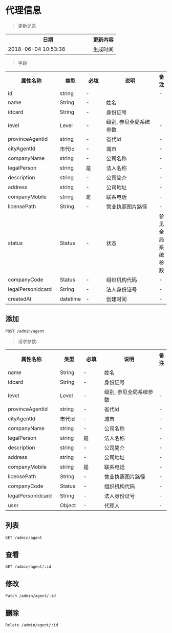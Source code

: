 # 代理信息

> 更新记录

<table>
    <tr>
        <th style="width:250px;">日期</th>
        <th>更新内容</th>
    </tr>
    <tr>
        <td>2018-06-04 10:53:38</td>
        <td>生成时间</td>
    </tr>
</table>

> 字段

<table>
    <tr>
        <th style="width:150px;">属性名称</th>
        <th style="width:60px;">类型</th>
        <th style="width:60px;">必填</th>
        <th style="width:200px;">说明</th>
        <th>备注</th>
    </tr>
    <tr>
        <td>id</td>
        <td>string</td>
        <td>-</td>
        <td></td>
        <td>-</td>
    </tr>
    <tr>
        <td>name</td>
        <td>String</td>
        <td>-</td>
        <td>姓名</td>
        <td></td>
    </tr>
    <tr>
        <td>idcard</td>
        <td>String</td>
        <td>-</td>
        <td>身份证号</td>
        <td></td>
    </tr>
    <tr>
        <td>level</td>
        <td>Level</td>
        <td>-</td>
        <td>级别, 参见全局系统参数</td>
        <td>-</td>
    </tr>
    <tr>
        <td>provinceAgentId</td>
        <td>string</td>
        <td>-</td>
        <td>省代Id</td>
        <td>-</td>
    </tr>
    <tr>
        <td>cityAgentId</td>
        <td>市代Id</td>
        <td>-</td>
        <td>城市</td>
        <td>-</td>
    </tr>
    <tr>
        <td>companyName</td>
        <td>string</td>
        <td>-</td>
        <td>公司名称</td>
        <td>-</td>
    </tr>
    <tr>
        <td>legalPerson</td>
        <td>string</td>
        <td>是</td>
        <td>法人名称</td>
        <td>-</td>
    </tr>
    <tr>
        <td>description</td>
        <td>string</td>
        <td>-</td>
        <td>公司简介</td>
        <td>-</td>
    </tr>
    <tr>
        <td>address</td>
        <td>string</td>
        <td>-</td>
        <td>公司地址</td>
        <td>-</td>
    </tr>
    <tr>
        <td>companyMobile</td>
        <td>string</td>
        <td>是</td>
        <td>联系电话</td>
        <td>-</td>
    </tr>
    <tr>
        <td>licensePath</td>
        <td>String</td>
        <td>-</td>
        <td>营业执照图片路径</td>
        <td>-</td>
    </tr> 
    <tr>
        <td>status</td>
        <td>Status</td>
        <td>-</td>
        <td>状态</td>
        <td>参见全局系统参数</td>
    </tr>
    <tr>
        <td>companyCode</td>
        <td>Status</td>
        <td>-</td>
        <td>组织机构代码</td>
        <td>-</td>
    </tr>
    <tr>
        <td>legalPersonIdcard</td>
        <td>String</td>
        <td>-</td>
        <td>法人身份证号</td>
        <td>-</td>
    </tr>
    <tr>
        <td>createdAt</td>
        <td>datetime</td>
        <td>-</td>
        <td>创建时间</td>
        <td>-</td>
    </tr>
</table>


## 添加

```
POST /admin/agent
```

> 请求参数:

<table>
    <tr>
        <th style="width:150px;">属性名称</th>
        <th style="width:60px;">类型</th>
        <th style="width:60px;">必填</th>
        <th style="width:200px;">说明</th>
        <th>备注</th>
    </tr>
    <tr>
        <td>name</td>
        <td>String</td>
        <td>-</td>
        <td>姓名</td>
        <td></td>
    </tr>
    <tr>
        <td>idcard</td>
        <td>String</td>
        <td>-</td>
        <td>身份证号</td>
        <td></td>
    </tr>
    <tr>
        <td>level</td>
        <td>Level</td>
        <td>-</td>
        <td>级别, 参见全局系统参数</td>
        <td>-</td>
    </tr>
    <tr>
        <td>provinceAgentId</td>
        <td>string</td>
        <td>-</td>
        <td>省代Id</td>
        <td>-</td>
    </tr>
    <tr>
        <td>cityAgentId</td>
        <td>市代Id</td>
        <td>-</td>
        <td>城市</td>
        <td>-</td>
    </tr>
    <tr>
        <td>companyName</td>
        <td>string</td>
        <td>-</td>
        <td>公司名称</td>
        <td>-</td>
    </tr>
    <tr>
        <td>legalPerson</td>
        <td>string</td>
        <td>是</td>
        <td>法人名称</td>
        <td>-</td>
    </tr>
    <tr>
        <td>description</td>
        <td>string</td>
        <td>-</td>
        <td>公司简介</td>
        <td>-</td>
    </tr>
    <tr>
        <td>address</td>
        <td>string</td>
        <td>-</td>
        <td>公司地址</td>
        <td>-</td>
    </tr>
    <tr>
        <td>companyMobile</td>
        <td>string</td>
        <td>是</td>
        <td>联系电话</td>
        <td>-</td>
    </tr>
    <tr>
        <td>licensePath</td>
        <td>String</td>
        <td>-</td>
        <td>营业执照图片路径</td>
        <td>-</td>
    </tr> 
    <tr>
        <td>companyCode</td>
        <td>Status</td>
        <td>-</td>
        <td>组织机构代码</td>
        <td>-</td>
    </tr>
    <tr>
        <td>legalPersonIdcard</td>
        <td>String</td>
        <td>-</td>
        <td>法人身份证号</td>
        <td>-</td>
    </tr>
    <tr>
        <td>user</td>
        <td>Object</td>
        <td>-</td>
        <td>代理人</td>
        <td>-</td>
    </tr>
</table>    
    
    
## 列表

```
GET /admin/agent
```

## 查看

```
GET /admin/agent/:id
```


## 修改

```
Patch /admin/agent/:id
```

## 删除

```
Delete /admin/agent/:id
```